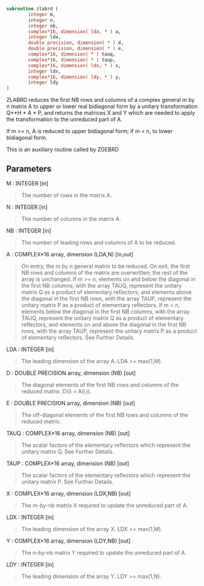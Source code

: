 ```fortran
subroutine zlabrd (
        integer m,
        integer n,
        integer nb,
        complex*16, dimension( lda, * ) a,
        integer lda,
        double precision, dimension( * ) d,
        double precision, dimension( * ) e,
        complex*16, dimension( * ) tauq,
        complex*16, dimension( * ) taup,
        complex*16, dimension( ldx, * ) x,
        integer ldx,
        complex*16, dimension( ldy, * ) y,
        integer ldy
)
```

ZLABRD reduces the first NB rows and columns of a complex general
m by n matrix A to upper or lower real bidiagonal form by a unitary
transformation Q\*\*H \* A \* P, and returns the matrices X and Y which
are needed to apply the transformation to the unreduced part of A.

If m >= n, A is reduced to upper bidiagonal form; if m < n, to lower
bidiagonal form.

This is an auxiliary routine called by ZGEBRD

## Parameters
M : INTEGER [in]
> The number of rows in the matrix A.

N : INTEGER [in]
> The number of columns in the matrix A.

NB : INTEGER [in]
> The number of leading rows and columns of A to be reduced.

A : COMPLEX\*16 array, dimension (LDA,N) [in,out]
> On entry, the m by n general matrix to be reduced.
> On exit, the first NB rows and columns of the matrix are
> overwritten; the rest of the array is unchanged.
> If m >= n, elements on and below the diagonal in the first NB
> columns, with the array TAUQ, represent the unitary
> matrix Q as a product of elementary reflectors; and
> elements above the diagonal in the first NB rows, with the
> array TAUP, represent the unitary matrix P as a product
> of elementary reflectors.
> If m < n, elements below the diagonal in the first NB
> columns, with the array TAUQ, represent the unitary
> matrix Q as a product of elementary reflectors, and
> elements on and above the diagonal in the first NB rows,
> with the array TAUP, represent the unitary matrix P as
> a product of elementary reflectors.
> See Further Details.

LDA : INTEGER [in]
> The leading dimension of the array A.  LDA >= max(1,M).

D : DOUBLE PRECISION array, dimension (NB) [out]
> The diagonal elements of the first NB rows and columns of
> the reduced matrix.  D(i) = A(i,i).

E : DOUBLE PRECISION array, dimension (NB) [out]
> The off-diagonal elements of the first NB rows and columns of
> the reduced matrix.

TAUQ : COMPLEX\*16 array, dimension (NB) [out]
> The scalar factors of the elementary reflectors which
> represent the unitary matrix Q. See Further Details.

TAUP : COMPLEX\*16 array, dimension (NB) [out]
> The scalar factors of the elementary reflectors which
> represent the unitary matrix P. See Further Details.

X : COMPLEX\*16 array, dimension (LDX,NB) [out]
> The m-by-nb matrix X required to update the unreduced part
> of A.

LDX : INTEGER [in]
> The leading dimension of the array X. LDX >= max(1,M).

Y : COMPLEX\*16 array, dimension (LDY,NB) [out]
> The n-by-nb matrix Y required to update the unreduced part
> of A.

LDY : INTEGER [in]
> The leading dimension of the array Y. LDY >= max(1,N).
